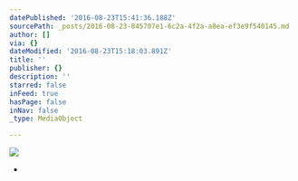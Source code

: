 ```yaml
---
datePublished: '2016-08-23T15:41:36.188Z'
sourcePath: _posts/2016-08-23-845707e1-6c2a-4f2a-a8ea-ef3e9f540145.md
author: []
via: {}
dateModified: '2016-08-23T15:18:03.891Z'
title: ''
publisher: {}
description: ''
starred: false
inFeed: true
hasPage: false
inNav: false
_type: MediaObject

---
```

![](https://imgflo.herokuapp.com/graph/vahj1ThiexotieMo/2d0049b91335ee5d1a95c372f0122d01/croprotate.jpg?cropheight=1068&cropwidth=1648&degrees=0&input=https%3A%2F%2Fthe-grid-user-content.s3-us-west-2.amazonaws.com%2F60f34458-f1fd-4d22-a11b-32ba1cd1556c.jpg&x=210&y=0)

*